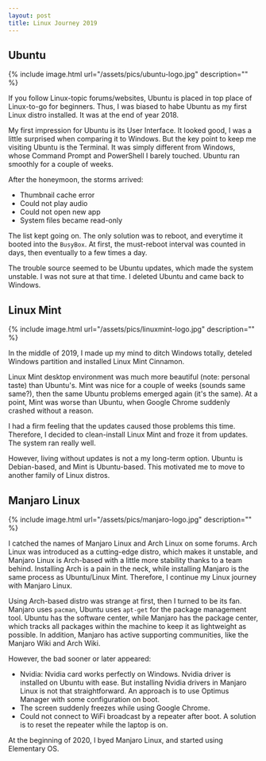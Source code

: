 ```yaml
---
layout: post
title: Linux Journey 2019
---
```


## Ubuntu

{% include image.html url="/assets/pics/ubuntu-logo.jpg" description="" %}

If you follow Linux-topic forums/websites, Ubuntu is placed in top place of Linux-to-go for beginners. Thus, I was biased to habe Ubuntu as my first Linux distro installed. It was at the end of year 2018.

My first impression for Ubuntu is its User Interface. It looked good, I was a little surprised when comparing it to Windows. But the key point to keep me visiting Ubuntu is the Terminal. It was simply different from Windows, whose Command Prompt and PowerShell I barely touched. Ubuntu ran smoothly for a couple of weeks.

After the honeymoon, the storms arrived:

* Thumbnail cache error
* Could not play audio
* Could not open new app
* System files became read-only

The list kept going on. The only solution was to reboot, and everytime it booted into the `BusyBox`. At first, the must-reboot interval was counted in days, then eventually to a few times a day.

The trouble source seemed to be Ubuntu updates, which made the system unstable. I was not sure at that time. I deleted Ubuntu and came back to Windows.

## Linux Mint

{% include image.html url="/assets/pics/linuxmint-logo.jpg" description="" %}

In the middle of 2019, I made up my mind to ditch Windows totally, deteled Windows partition and installed Linux Mint Cinnamon.

Linux Mint desktop environment was much more beautiful (note: personal taste) than Ubuntu's. Mint was nice for a couple of weeks (sounds same same?), then the same Ubuntu problems emerged again (it's the same). At a point, Mint was worse than Ubuntu, when Google Chrome suddenly crashed without a reason.

I had a firm feeling that the updates caused those problems this time. Therefore, I decided to clean-install Linux Mint and froze it from updates. The system ran really well.

However, living without updates is not a my long-term option. Ubuntu is Debian-based, and Mint is Ubuntu-based. This motivated me to move to another family of Linux distros.

## Manjaro Linux

{% include image.html url="/assets/pics/manjaro-logo.jpg" description="" %}

I catched the names of Manjaro Linux and Arch Linux on some forums. Arch Linux was introduced as a cutting-edge distro, which makes it unstable, and Manjaro Linux is Arch-based with a little more stability thanks to a team behind. Installing Arch is a pain in the neck, while installing Manjaro is the same process as Ubuntu/Linux Mint. Therefore, I continue my Linux journey with Manjaro Linux.

Using Arch-based distro was strange at first, then I turned to be its fan. Manjaro uses `pacman`, Ubuntu uses `apt-get` for the package management tool. Ubuntu has the software center, while Manjaro has the package center, which tracks all packages within the machine to keep it as lightweight as possible. In addition, Manjaro has active supporting communities, like the Manjaro Wiki and Arch Wiki.

However, the bad sooner or later appeared:

* Nvidia: Nvidia card works perfectly on Windows. Nvidia driver is installed on Ubuntu with ease. But installing Nvidia drivers in Manjaro Linux is not that straightforward. An approach is to use Optimus Manager with some configuration on boot.
* The screen suddenly freezes while using Google Chrome.
* Could not connect to WiFi broadcast by a repeater after boot. A solution is to reset the repeater while the laptop is on.

At the beginning of 2020, I byed Manjaro Linux, and started using Elementary OS.
